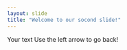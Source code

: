 ```yaml
---
layout: slide
title: "Welcome to our socond slide!"
---
```

Your text
Use the left arrow to go back!

